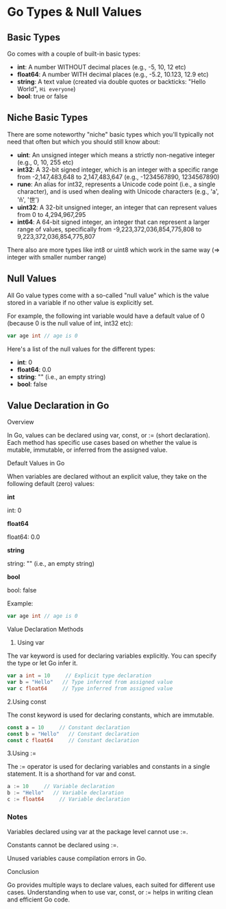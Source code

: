 
# Go Types & Null Values

## Basic Types

Go comes with a couple of built-in basic types:

- **int**: A number WITHOUT decimal places (e.g., -5, 10, 12 etc)
- **float64**: A number WITH decimal places (e.g., -5.2, 10.123, 12.9 etc)
- **string**: A text value (created via double quotes or backticks: "Hello World", `Hi everyone`)
- **bool**: true or false

## Niche Basic Types

There are some noteworthy "niche" basic types which you'll typically not need that often but which you should still know about:

- **uint**: An unsigned integer which means a strictly non-negative integer (e.g., 0, 10, 255 etc)
- **int32**: A 32-bit signed integer, which is an integer with a specific range from -2,147,483,648 to 2,147,483,647 (e.g., -1234567890, 1234567890)
- **rune**: An alias for int32, represents a Unicode code point (i.e., a single character), and is used when dealing with Unicode characters (e.g., 'a', 'ñ', '世')
- **uint32**: A 32-bit unsigned integer, an integer that can represent values from 0 to 4,294,967,295
- **int64**: A 64-bit signed integer, an integer that can represent a larger range of values, specifically from -9,223,372,036,854,775,808 to 9,223,372,036,854,775,807

There also are more types like int8 or uint8 which work in the same way (=> integer with smaller number range)

## Null Values

All Go value types come with a so-called "null value" which is the value stored in a variable if no other value is explicitly set.

For example, the following int variable would have a default value of 0 (because 0 is the null value of int, int32 etc):

```go
var age int // age is 0
```

Here's a list of the null values for the different types:

- **int**: 0
- **float64**: 0.0
- **string**: "" (i.e., an empty string)
- **bool**: false

## Value Declaration in Go

Overview

In Go, values can be declared using var, const, or := (short declaration). Each method has specific use cases based on whether the value is mutable, immutable, or inferred from the assigned value.

Default Values in Go

When variables are declared without an explicit value, they take on the following default (zero) values:

**int**

int: 0

**float64**

float64: 0.0

**string**

string: "" (i.e., an empty string)

**bool**

bool: false

Example:

```go
var age int // age is 0
```

Value Declaration Methods

1. Using var

The var keyword is used for declaring variables explicitly. You can specify the type or let Go infer it.

```go
var a int = 10     // Explicit type declaration
var b = "Hello"   // Type inferred from assigned value
var c float64     // Type inferred from assigned value
```

2.Using const

The const keyword is used for declaring constants, which are immutable.

```go
const a = 10     // Constant declaration
const b = "Hello"   // Constant declaration
const c float64     // Constant declaration
```

3.Using :=

The := operator is used for declaring variables and constants in a single statement. It is a shorthand for var and const.

```go
a := 10     // Variable declaration
b := "Hello"   // Variable declaration
c := float64     // Variable declaration
```
### Notes

Variables declared using var at the package level cannot use :=.

Constants cannot be declared using :=.

Unused variables cause compilation errors in Go.

Conclusion

Go provides multiple ways to declare values, each suited for different use cases. Understanding when to use var, const, or := helps in writing clean and efficient Go code.